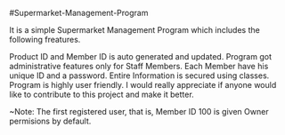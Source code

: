 #Supermarket-Management-Program

It is a simple Supermarket Management Program which includes the following freatures.

Product ID and Member ID is auto generated and updated.
Program got administrative features only for Staff Members.
Each Member have his unique ID and a password.
Entire Information is secured using classes.
Program is highly user friendly.
I would really appreciate if anyone would like to contribute to this project and make it better.

~Note: The first registered user, that is, Member ID 100 is given Owner permisions by default.
